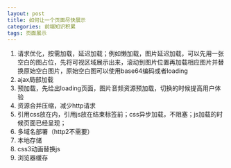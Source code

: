 ```yaml
---
layout: post
title: 如何让一个页面尽快展示
categories: 前端知识积累
tags: 页面展示
---
```


1. 请求优化，按需加载，延迟加载；例如懒加载，图片延迟加载，可以先用一张空白的图占位，先将可视区域展示出来，滚动到图片位置再加载相应图片并替换原始空白图片，原始空白图可以使用base64编码或者loading
2. ajax局部加载
3. 预加载，先给出loading页面，图片音频资源预加载，切换的时候提高用户体验
4. 资源合并压缩，减少http请求
5. 引用css放在<head>内，引用js放在</body>结束标签前；css异步加载，不阻塞；js加载的时候页面已经呈现；
6. 多域名部署（http2不需要）
7. 本地存储
8. css3动画替换js
9. 浏览器缓存